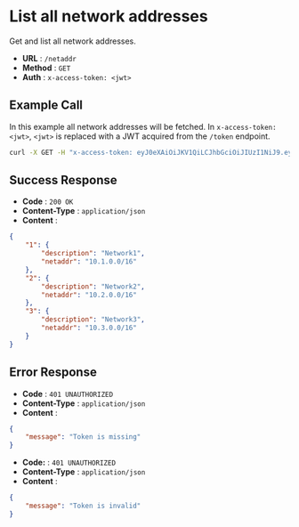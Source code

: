 # List all network addresses
Get and list all network addresses.

- **URL** : `/netaddr`
- **Method** : `GET`
- **Auth** : `x-access-token: <jwt>`

## Example Call
In this example all network addresses will be fetched. In `x-access-token: <jwt>`, `<jwt>` is replaced with a JWT acquired from the `/token` endpoint.

```sh
curl -X GET -H "x-access-token: eyJ0eXAiOiJKV1QiLCJhbGciOiJIUzI1NiJ9.eyJpZCI6MSwiZXhwIjoxNjE2ODQ2MTk5LjY2OTg4MTZ9.CMUrx135QNlUH0NsKO8rXg724dcQjhHPuPyptBwxP4U" http://wgmeshapi/netaddr
```

## Success Response
- **Code** : `200 OK`
- **Content-Type** : `application/json`
- **Content** :

```json
{
    "1": {
        "description": "Network1",
        "netaddr": "10.1.0.0/16"
    },
    "2": {
        "description": "Network2",
        "netaddr": "10.2.0.0/16"
    },
    "3": {
        "description": "Network3",
        "netaddr": "10.3.0.0/16"
    }
}
```

## Error Response
- **Code** : `401 UNAUTHORIZED`
- **Content-Type** : `application/json`
- **Content** :

```json
{
    "message": "Token is missing"
}
```

- **Code:** : `401 UNAUTHORIZED`
- **Content-Type** : `application/json`
- **Content** :

```json
{
    "message": "Token is invalid"
}
```

